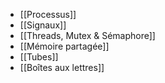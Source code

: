 - [[Processus]]
- [[Signaux]]
- [[Threads, Mutex & Sémaphore]]
- [[Mémoire partagée]]
- [[Tubes]]
-  [[Boîtes aux lettres]]